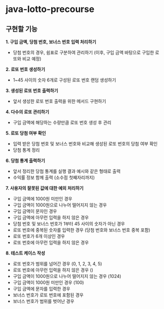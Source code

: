 # java-lotto-precourse

## 구현할 기능
**1. 구입 금액, 당첨 번호, 보너스 번호 입력 처리하기**
- 당첨 번호의 경우, 쉼표로 구분하여 관리하기 (이후, 구입 금액 바탕으로 구입한 로또와 비교 예정)

**2. 로또 번호 생성하기**
- 1~45 사이의 숫자 6개로 구성된 로또 번호 랜덤 생성하기

**3. 생성된 로또 번호 출력하기**
- 앞서 생성한 로또 번호 출력을 위한 메서드 구현하기

**4. 다수의 로또 관리하기**
- 구입 금액에 해당하는 수량만큼 로또 번호 생성 후 관리

**5. 로또 당첨 여부 확인**
- 입력 받은 당첨 번호 및 보너스 번호와 비교해 생성된 로또 번호의 당첨 여부 확인
- 당첨 통계 정리

**6. 당첨 통계 출력하기**
- 앞서 정리한 당첨 통계를 실행 결과 예시와 같은 형태로 출력
- 수익률 정보 함께 출력 (소수점 첫쨰자리까지)

**7. 사용자의 잘못된 값에 대한 예외 처리하기**
- 구입 금액에 1000원 미만인 경우
- 구입 금액이 1000원으로 나누어 떨어지지 않는 경우
- 구입 금액이 문자인 경우
- 구입 금액에 아무런 입력을 하지 않은 경우
- 당첨 번호 및 보너스 번호가 1부터 45 사이의 숫자가 아닌 경우
- 로또 번호에 중복된 숫자를 입력한 경우 (당첨 번호와 보너스 번호 중복 포함)
- 로또 번호가 6개 이상인 경우
- 로또 번호에 아무런 입력을 하지 않은 경우

**8. 테스트 케이스 작성**
- 로또 번호가 범위를 넘어간 경우 (0, 1, 2, 3, 4, 5)
- 로또 번호에 아무런 입력을 하지 않은 경우 ()
- 구입 금액이 1000원으로 나누어 떨어지지 않는 경우 (1024)
- 구입 금액이 1000원 미만인 경우 (100)
- 구입 금액에 문자를 입력한 경우
- 보너스 번호가 로또 번호에 포함된 경우
- 보너스 번호가 범위를 벗어난 경우